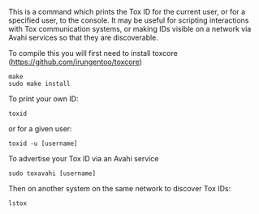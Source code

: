 This is a command which prints the Tox ID for the current user, or for a specified user, to the console. It may be useful for scripting interactions with Tox communication systems, or making IDs visible on a network via Avahi services so that they are discoverable.

To compile this you will first need to install toxcore (https://github.com/irungentoo/toxcore)

    make
    sudo make install

To print your own ID:

    toxid

or for a given user:

    toxid -u [username]

To advertise your Tox ID via an Avahi service

    sudo toxavahi [username]

Then on another system on the same network to discover Tox IDs:

    lstox
